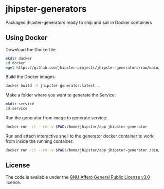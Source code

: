 # jhipster-generators
Packaged jhipster-generators ready to ship and sail in Docker containers 

## Using Docker

Download the Dockerfile:

```bash
mkdir docker
cd docker
wget https://github.com/jhipster-projects/jhipster-generators/raw/main/Dockerfile
```

Build the Docker images:

```bash
docker build -t jhipster-generator:latest .
```

Make a folder where you want to generate the Service:

```bash
mkdir service
cd service
```

Run the generator from image to generate service:

```bash
docker run -it --rm -v $PWD:/home/jhipster/app jhipster-generator
```

Run and attach interactive shell to the generator docker container to work from inside the running container:

```bash
docker run -it --rm -v $PWD:/home/jhipster/app jhipster-generator /bin/bash
```


## License

The code is available under the [GNU Affero General Public License v3.0](https://github.com/jhipster-projects/jhipster-generators/blob/main/LICENSE) license.
